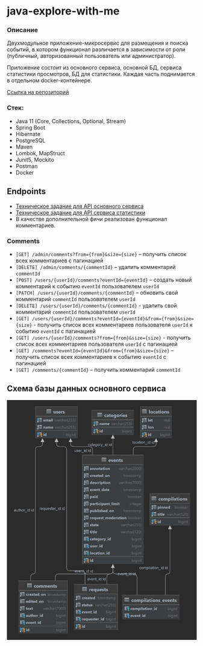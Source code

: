 # java-explore-with-me

### Описание
Двухмодульное приложение-микросервис для размещения и поиска событий, в котором функционал различается в зависимости
от роли (публичный, авторизованный пользователь или администратор).

Приложение состоит из основного сервиса, основной БД, сервиса статистики просмотров, БД для статистики.
Каждая часть поднимается в отдельном docker-контейнере.

[Ссылка на репозиторий](https://github.com/IgorTeleychuk/java-explore-with-me)

### Стек:
- Java 11 (Core, Collections, Optional, Stream)
- Spring Boot
- Hibernate
- PostgreSQL
- Maven
- Lombok, MapStruct
- Junit5, Mockito
- Postman
- Docker

## Endpoints
- [Техническое задание для API основного сервиса](./ewm-main-service-spec.json)
- [Техническое задание для API сервиса статистики](./ewm-stats-service-spec.json)
- В качестве дополнительной фичи реализован функционал комментариев.

### Comments
- `[GET] /admin/comments?from={from}&size={size}` – получить список всех комментариев с пагинацией
- `[DELETE] /admin/comments/{commentId}` – удалить комментарий `commentId`
- `[POST] /users/{userId}/comments?eventId={eventId}` – создать новый комментарий к событию `eventId`
  пользователем `userId`
- `[PATCH] /users/{userId}/comments/{commentId}` – обновить свой комментарий `commentId` пользователем `userId`
- `[DELETE] /users/{userId}/comments/{commentId}` - удалить свой комментарий `commentId` пользователем `userId`
- `[GET] /users/{userId}/comments?eventId={eventId}&from={from}&size={size}` - получить список всех комментариев
  пользователя `userId` к событию `eventId` с пагинацией
- `[GET] /users/{userId}/comments?from={from}&size={size}` - получить список всех комментариев пользователя `userId`
  с пагинацией
- `[GET] /comments?eventId={eventId}&from={from}&size={size}` – получить список всех комментариев к событию `eventId`
  с пагинацией
- `[GET] /comments/{commentId}` – получить комментарий `commentId`

## Схема базы данных основного сервиса
![](MainSchema.png)
